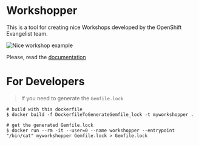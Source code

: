 # Workshopper
This is a tool for creating nice Workshops developed by the OpenShift Evangelist team.

![Nice workshop example](./docs/images/Workshop-Example.png)

Please, read the [documentation](./docs/README.md)

# For Developers
> If you need to generate the `Gemfile.lock`

```shell
# build with this dockerfile
$ docker build -f DockerfileToGenerateGemfile_lock -t myworkshopper .

# get the generated Gemfile.lock
$ docker run --rm -it --user=0 --name workshopper --entrypoint "/bin/cat" myworkshopper Gemfile.lock > Gemfile.lock
```